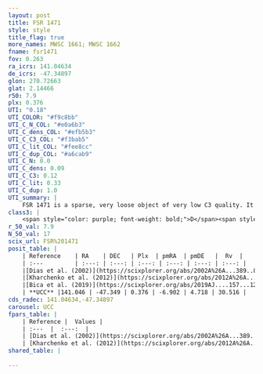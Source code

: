```yaml
---
layout: post
title: FSR 1471
style: style
title_flag: true
more_names: MWSC 1661; MWSC 1662
fname: fsr1471
fov: 0.263
ra_icrs: 141.04634
de_icrs: -47.34897
glon: 270.72663
glat: 2.14466
r50: 7.9
plx: 0.376
UTI: "0.18"
UTI_COLOR: "#f9c8bb"
UTI_C_N_COL: "#e0a6b3"
UTI_C_dens_COL: "#efb5b3"
UTI_C_C3_COL: "#f3bab5"
UTI_C_lit_COL: "#fee8cc"
UTI_C_dup_COL: "#a6cab9"
UTI_C_N: 0.0
UTI_C_dens: 0.09
UTI_C_C3: 0.12
UTI_C_lit: 0.33
UTI_C_dup: 1.0
UTI_summary: |
    FSR 1471 is a sparse, very loose object of very low C3 quality. It is poorly studied in the literature, with no articles listed in the last 6 years.<br><br><span style="color: #99180f; font-weight: bold;">Warning: </span>contains less than 25 stars with <i>P>0.5</i> estimated.
class3: |
    <span style="color: purple; font-weight: bold;">D</span><span style="color: red; font-weight: bold;">C</span>
r_50_val: 7.9
N_50_val: 17
scix_url: FSR%201471
posit_table: |
    | Reference    | RA    | DEC   | Plx  | pmRA  | pmDE   |  Rv  |
    | :---         | :---: | :---: | :---: | :---: | :---: | :---: |
    |[Dias et al. (2002)](https://scixplorer.org/abs/2002A%26A...389..871D) | 141.017 | -47.349 | -- | 1.15 | 7.45 | -- |
    |[Kharchenko et al. (2012)](https://scixplorer.org/abs/2012A%26A...543A.156K) | 141.045 | -47.34 | -- | -7.36 | 10.11 | -- |
    |[Bica et al. (2019)](https://scixplorer.org/abs/2019AJ....157...12B) | 141.032 | -47.345 | -- | -- | -- | -- |
    | **UCC** |141.046 | -47.349 | 0.376 | -6.902 | 4.718 | 30.516 | 
cds_radec: 141.04634,-47.34897
carousel: UCC
fpars_table: |
    | Reference |  Values |
    | :---  |  :---:  |
    | [Dias et al. (2002)](https://scixplorer.org/abs/2002A%26A...389..871D) | `E(B-V)=1.22, Dist=2700.0, Age=9.0` |
    | [Kharchenko et al. (2012)](https://scixplorer.org/abs/2012A%26A...543A.156K) | `e_bv=1.031, distance=1966, log_age=8.82` |
shared_table: |
    
---
```

